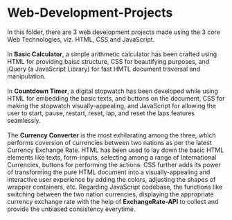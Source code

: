 # Web-Development-Projects
In this folder, there are 3 web development projects made using the 3 core Web Technologies, viz. HTML, CSS and JavaScript. <br /> <br />
In **Basic Calculator**, a simple arithmetic calculator has been crafted using HTML for providing baisc structure, CSS for beautifying purposes, and jQuery (a JavaScript Library) for fast HMTL document traversal and manipulation. <br /> <br />
In **Countdown Timer**, a digital stopwatch has been developed while using HTML for embedding the basic texts, and buttons on the document, CSS for making the stopwatch visually-appealing, and JavaScript for allowing the user to start, pause, restart, reset, lap, and reset the laps features seamlessly. <br /> <br />
The **Currency Converter** is the most exhilarating among the three, which performs coversion of currencies between two nations as per the latest Currency Exchange Rate. HTML has been used to lay down the basic HTML elements like texts, form-inputs, selecting among a range of International Currencies, buttons for performing the actions. CSS further adds its power of transforming the pure HTML document into a visually-appealing and interactive user experience by adding the colors, adjusting the shapes of wrapper containers, etc. Regarding JavaScript codebase, the functions like switching between the two nation currencies, displaying the appropriate currency exchange rate with the help of **ExchangeRate-API** to collect and provide the unbiased consistency everytime.
